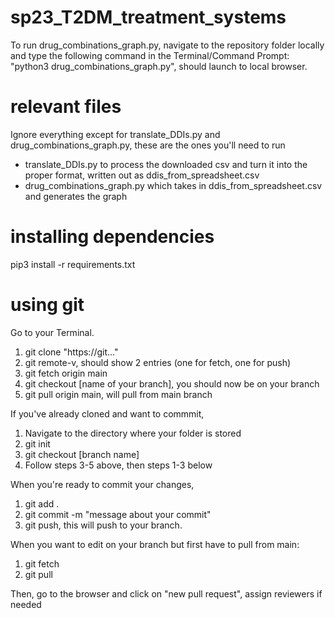 # sp23_T2DM_treatment_systems

To run drug_combinations_graph.py, navigate to the repository folder locally and
type the following command in the Terminal/Command Prompt: "python3
drug_combinations_graph.py", should launch to local browser.

# relevant files

Ignore everything except for translate_DDIs.py and drug_combinations_graph.py,
these are the ones you'll need to run

- translate_DDIs.py to process the downloaded csv and turn it into the proper
  format, written out as ddis_from_spreadsheet.csv
- drug_combinations_graph.py which takes in ddis_from_spreadsheet.csv and
  generates the graph

# installing dependencies

pip3 install -r requirements.txt

# using git

Go to your Terminal.

1. git clone "https://git..."
2. git remote-v, should show 2 entries (one for fetch, one for push)
3. git fetch origin main
4. git checkout [name of your branch], you should now be on your branch
5. git pull origin main, will pull from main branch

If you've already cloned and want to commmit,

1. Navigate to the directory where your folder is stored
2. git init
3. git checkout [branch name]
4. Follow steps 3-5 above, then steps 1-3 below

When you're ready to commit your changes,

1. git add .
2. git commit -m "message about your commit"
3. git push, this will push to your branch.

When you want to edit on your branch but first have to pull from main:

1. git fetch
2. git pull

Then, go to the browser and click on "new pull request", assign reviewers if
needed
